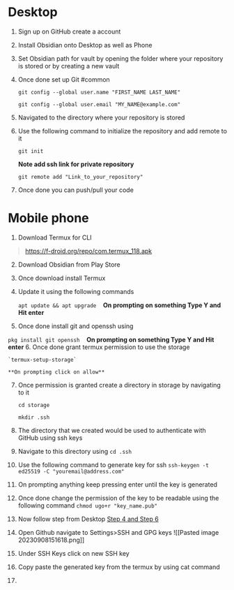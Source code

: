 # Desktop
1. Sign up on GitHub create a account
2. Install Obsidian onto Desktop as well as Phone 
3. Set Obsidian path for vault by opening the folder where your repository is stored or by creating a new vault
4. Once done set up Git #common 
   
	`git config --global user.name "FIRST_NAME LAST_NAME"`
	
    `git config --global user.email "MY_NAME@example.com"`
5. Navigated to the directory where your repository is stored 
6. Use the following command to initialize the repository and add remote to it
   
	`git init`
	
    **Note add ssh link for private repository**    
    
    `git remote add "Link_to_your_repository"`  
1. Once done you can push/pull your code
# Mobile phone
1. Download Termux for CLI
>https://f-droid.org/repo/com.termux_118.apk
2. Download Obsidian from Play Store
3. Once download install Termux
4. Update it using the following commands 
	
	`apt update && apt upgrade`
 
 **On prompting on something Type Y and Hit enter**
5. Once done install git and openssh using
	
  `pkg install git openssh`
 
 **On prompting on something Type Y and Hit enter**
6. Once done grant termux permission to use the storage
	
	`termux-setup-storage`
	
	**On prompting click on allow**
7. Once permission is granted create a directory in storage by navigating to it
	
	`cd storage`
	
	`mkdir .ssh`
8. The directory that we created would be used to authenticate with GitHub using ssh keys
9. Navigate to this directory using
	`cd .ssh`
10. Use the following command to generate key for ssh
	`ssh-keygen -t ed25519 -C "youremail@address.com"`
11. On prompting anything keep pressing enter until the key is generated
12. Once done change the permission of the key to be readable using the following command
	 `chmod ugo+r "key_name.pub"`
13. Now follow step from Desktop 
	[Step 4 and Step 6](#Desktop)
14. Open Github navigate to Settings>SSH and GPG keys
![[Pasted image 20230908151618.png]]
15. Under SSH Keys click on new SSH key
16. Copy paste the generated key from the termux by using cat command
17. 